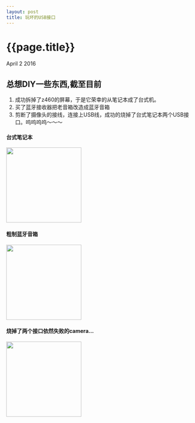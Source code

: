```yaml
---
layout: post
title: 玩坏的USB接口
---
```


{{page.title}}
=====================

<p class="meta">April 2 2016</p>


## 总想DIY一些东西,截至目前
  1. 成功拆掉了z460的屏幕，于是它荣幸的从笔记本成了台式机。
  2. 买了蓝牙接收器把老音箱改造成蓝牙音箱
  3. 剪断了摄像头的接线，连接上USB线，成功的烧掉了台式笔记本两个USB接口。呜呜呜呜～～～

#### 台式笔记本
<img src="{{site.url}}/images/DIY_pc.jpg"  height="200px" width="200px">

#### 粗制蓝牙音箱
<img src="{{site.url}}/images/DIY_blueteeth_sound.jpg"  height="200px" width="200px">

#### 烧掉了两个接口依然失败的camera...
<img src="{{site.url}}/images/z460_laptop_camera.jpg"  height="200px" width="200px">

